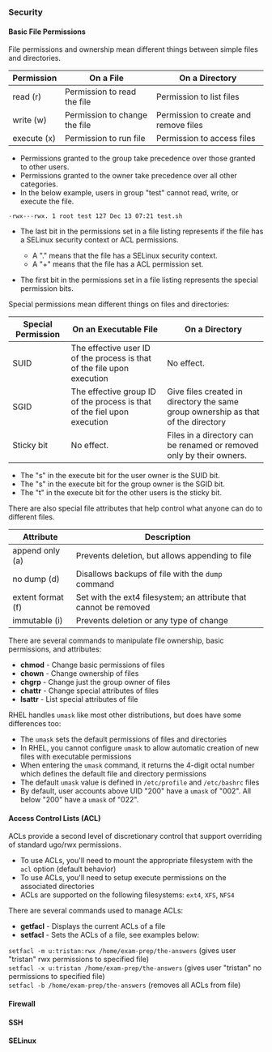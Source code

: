 ### Security

#### Basic File Permissions

File permissions and ownership mean different things between simple files and directories.

| Permission  | On a File                      | On a Directory                        |
|-------------|--------------------------------|---------------------------------------|
| read (r)    | Permission to read the file    | Permission to list files              |
| write (w)   | Permission to change the file  | Permission to create and remove files |
| execute (x) | Permission to run file         | Permission to access files            |

* Permissions granted to the group take precedence over those granted to other users.
* Permissions granted to the owner take precedence over all other categories.
* In the below example, users in group "test" cannot read, write, or execute the file.

`-rwx---rwx. 1 root test 127 Dec 13 07:21 test.sh`

* The last bit in the permissions set in a file listing represents if the file has a SELinux security context or ACL permissions.
    * A "." means that the file has a SELinux security context.
    * A "+" means that the file has a ACL permission set.

* The first bit in the permissions set in a file listing represents the special permission bits.

Special permissions mean different things on files and directories:

| Special Permission | On an Executable File                                                    | On a Directory                                                                    |
|--------------------|--------------------------------------------------------------------------|-----------------------------------------------------------------------------------|
| SUID               | The effective user ID of the process is that of the file upon execution  | No effect.                                                                        |
| SGID               | The effective group ID of the process is that of the fiel upon execution | Give files created in directory the same group ownership as that of the directory |
| Sticky bit         | No effect.                                                               | Files in a directory can be renamed or removed only by their owners.              |

* The "s" in the execute bit for the user owner is the SUID bit. 
* The "s" in the execute bit for the group owner is the SGID bit.
* The "t" in the execute bit for the other users is the sticky bit.

There are also special file attributes that help control what anyone can do to different files.

| Attribute | Description |
|-----------|-------------|
| append only (a) | Prevents deletion, but allows appending to file |
| no dump (d) | Disallows backups of file with the `dump` command |
| extent format (f) | Set with the ext4 filesystem; an attribute that cannot be removed |
| immutable (i) | Prevents deletion or any type of change |

There are several commands to manipulate file ownership, basic permissions, and attributes:

* **chmod** - Change basic permissions of files
* **chown** - Change ownership of files
* **chgrp** - Change just the group owner of files
* **chattr** - Change special attributes of files
* **lsattr** - List special attributes of file

RHEL handles `umask` like most other distributions, but does have some differences too:

* The `umask` sets the default permissions of files and directories
* In RHEL, you cannot configure `umask` to allow automatic creation of new files with executable permissions
* When entering the `umask` command, it returns the 4-digit octal number which defines the default file and directory permissions
* The default `umask` value is defined in `/etc/profile` and `/etc/bashrc` files
* By default, user accounts above UID "200" have a `umask` of "002". All below "200" have a `umask` of "022".

#### Access Control Lists (ACL)

ACLs provide a second level of discretionary control that support overriding of standard ugo/rwx permissions.

* To use ACLs, you'll need to mount the appropriate filesystem with the `acl` option (default behavior)
* To use ACLs, you'll need to setup execute permissions on the associated directories
* ACLs are supported on the following filesystems: `ext4`, `XFS`, `NFS4`

There are several commands used to manage ACLs:

* **getfacl** - Displays the current ACLs of a file
* **setfacl** - Sets the ACLs of a file, see examples below:

`setfacl -m u:tristan:rwx /home/exam-prep/the-answers` (gives user "tristan" rwx permissions to specified file)  
`setfacl -x u:tristan /home/exam-prep/the-answers` (gives user "tristan" no permissions to specified file)  
`setfacl -b /home/exam-prep/the-answers` (removes all ACLs from file)  




#### Firewall


#### SSH


#### SELinux

